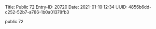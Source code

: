 Title: Public 72
Entry-ID: 20720
Date: 2021-01-10 12:34
UUID: 4856b6dd-c252-52b7-a786-1b0a01378fb3

public 72
